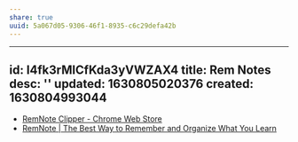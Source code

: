 ```yaml
---
share: true
uuid: 5a067d05-9306-46f1-8935-c6c29defa42b
---
```

---
id: I4fk3rMlCfKda3yVWZAX4
title: Rem Notes
desc: ''
updated: 1630805020376
created: 1630804993044
---

* [RemNote Clipper - Chrome Web Store](https://chrome.google.com/webstore/detail/remnote-clipper/ohidiiabdhnlgcaidgndbdbjlhngeboj)
* [RemNote | The Best Way to Remember and Organize What You Learn](https://www.remnote.io/)
